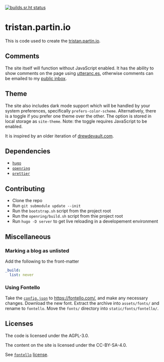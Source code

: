 [![builds.sr.ht status](https://builds.sr.ht/~tristan957/tristan.partin.io.svg)](https://builds.sr.ht/~tristan957/tristan.partin.io?)

# tristan.partin.io

This is code used to create the [tristan.partin.io](https://tristan.partin.io).

## Comments

The site itself will function without JavaScript enabled. It has the ability to
show comments on the page using [utteranc.es](https://utteranc.es), otherwise
comments can be emailed to my
[public inbox](mailto:tristan957/public-inbox@lists.sr.ht).

## Theme

The site also includes dark mode support which will be handled by your system
preferences, specifically `prefers-color-scheme`. Alternatively, there is a
toggle if you prefer one theme over the other. The option is stored in local
storage as `site-theme`. Note: the toggle requires JavaScript to be enabled.

It is inspired by an older iteration of
[drewdevault.com](https://drewdevault.com).

## Dependencies

- [`hugo`](https://gohugo.io)
- [`openring`](https://git.sr.ht/~sircmpwn/openring)
- [`prettier`](https://prettier.io/)

## Contributing

- Clone the repo
- Run `git submodule update --init`
- Run the `bootstrap.sh` script from the project root
- Run the `openring/build.sh` script from thie project root
- Run `hugo -D server` to get live reloading in a developement environment

## Miscellaneous

### Marking a blog as unlisted

Add the following to the front-matter

```yaml
_build:
  list: never
```

### Using Fontello

Take the [`config.json`](./assets/fonts/fontello/config.json) to
https://fontello.com/, and make any necessary changes. Download the new font.
Extract the archive into `assets/fonts/` and rename to `fontello`. Move the
`fonts/` directory into `static/fonts/fontello/`.

## Licenses

The code is licensed under the AGPL-3.0.

The content on the site is licensed under the CC-BY-SA-4.0.

See [`fontello`](https://fontello.com/)
[license](./assets/fonts/fontello/LICENSE.txt).

